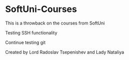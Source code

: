 # SoftUni-Courses

This is a throwback on the courses from SoftUni

Testing SSH functionality

Continue testing git

Created by Lord Radoslav Tsepenishev and Lady Nataliya

